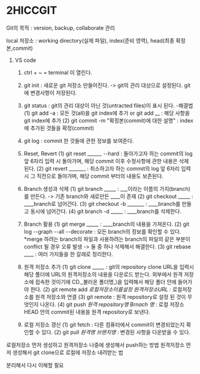 # 2HICCGIT

Git의 목적 : version, backup, collaborate 관리

local 저장소 : working directory(실제 파일), index(준비 영역), head(최종 확정본,commit)

1. VS code
    1) ctrl + ~ = terminal 이 열린다.

    2) git init : 새로운 git 저장소 만들어진다. 
        -> git의 관리 대상으로 설정된다. git에 변경사항이 저장된다. 

    3) git status : git의 관리 대상이 아닌 것(untracted files)이 표시 된다. 
        -해결법 
             (1) git add -a : 모든 것(all)을 git index에 추가
                    or git add __ : 해당 사항을 git index에 추가
             (2) git commit -m "확정본(commit)에 대한 설명" : index에 추가된 것들을 확정(commit)
    
    4) git log : commit 한 것들에 관한 정보를 보여준다. 

    5) Reset, Revert
        (1) git reset ______ --hard : 돌아가고자 하는 commit의 log 앞 6자리 입력 시 돌아가며,  해당 commit 이후 수정사항에 관한 내용은 삭제 된다. 
        (2) git revert _______ : 취소하고자 하는 commit의 log 앞 6자리 입력 시 그 직전으로 돌아가며, 해당 commit 부터의 내용도 보존된다. 

    6) Branch 생성과 삭제
        (1) git branch _____ : ___이라는 이름의 가지(branch)를 만든다.
                -> 기존 branch와 새로만든 ____이 존재
        (2) git checkout _____ : ____branch로 넘어간다.
        (3) git checkout -b _______ : ____branch를 만들고 동시에 넘어간다.
        (4) git branch -d _____ : ____branch를 삭제한다.
    
    7) Branch 활용
        (1) git merge _____ : ____branch의 내용을 가져온다.
        (2) git log --graph --all --decorate : 모든 branch의 정보를 확인할 수 있다.  
        *merge 하려는 branch의 파일과 사용하려는 branch의 파일의 같은 부분이 conflict 될 경우 오류 발생 -> 둘 중 하나 삭제해서 해결한다.
        (3) git rebase ____ : 여러 가지들을 한 갈래로 정리한다.
        
    8) 원격 저장소 추가 
        (1) git clone _____ : git의 repository clone URL을 입력시 해당 폴더에 URL의 원격저장소의 내용을 다운로드 받는다. 외부에서 원격 저장소에 접속한 것이기에 CD.\_불러온 폴더명_\을 입력해서 해당 폴더 안에 들어가야 한다.
        (2) git remote add _로컬저장소이름설정_ _원격저장소URL_ : 로컬저장소를 원격 저장소와 연결
        (3) git remote : 원격 repository로 설정 된 것이 무엇인지 나온다.
        (4) git push _원격 repository명_ _Brnach 명_ : 로컬 저장소 HEAD 안의 commit된 내용을 원격 repository로 보낸다.

    9)  로컬 저장소 갱신
        (1) git fetch : 다른 컴퓨터에서 commit이 변경되었는지 확인할 수 있다.
        (2) git pull _원격명_ _브랜치명_ : 변경된 사항을 다운받을 수 있다.


로컬저장소 먼저 생성하고 원격저장소 나중에 생성해서 push하는 방법
원격저장소 먼저 생성해서 git clone으로 로컬에 저장소 내려받는 법

분리해서 다시 이해할 필요